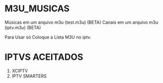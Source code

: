 # M3U_MUSICAS
Músicas em um arquivo m3u (test.m3u) (BETA)
Canais em um arquivo m3u (iptv.m3u) (BETA)

Para Usar só Coloque a Lista M3U no iptv.

# IPTVS ACEITADOS
1. XCIPTV
2. IPTV SMARTERS
